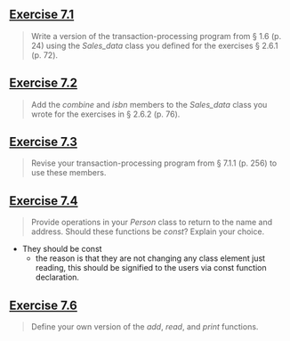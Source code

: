 ## [Exercise 7.1](ex7_1/main.cpp)

> Write a version of the transaction-processing program from § 1.6 (p. 24) using the *Sales_data* class you defined for the exercises § 2.6.1 (p. 72).


## [Exercise 7.2](ex7_2/main.cpp)

>Add the *combine* and *isbn* members to the *Sales_data* class you wrote for the exercises in § 2.6.2 (p. 76).

## [Exercise 7.3](ex7_3/main.cpp)

> Revise your transaction-processing program from § 7.1.1 (p. 256) to use these members.


## [Exercise 7.4](ex7_4/main.cpp)

> Provide operations in your *Person* class to return to the name and address. Should these functions be *const*? Explain your choice.


- They should be const
	- the reason is that they are not changing any class element just reading, this should be signified to the users via const function declaration.



## [Exercise 7.6](ex7_6/main.cpp)

> Define your own version of the *add*, *read*, and *print* functions.


